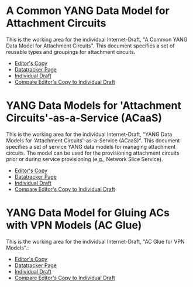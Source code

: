 # A Common YANG Data Model for Attachment Circuits

This is the working area for the individual Internet-Draft, "A Common YANG Data Model for Attachment Circuits". This document specifies a set of reusable types and groupings for attachment circuits.

* [Editor's Copy](https://boucadair.github.io/attachment-circuit-model/#go.draft-boro-opsawg-teas-common-ac.html)
* [Datatracker Page](https://datatracker.ietf.org/doc/draft-boro-opsawg-teas-common-ac)
* [Individual Draft](https://datatracker.ietf.org/doc/html/draft-boro-opsawg-teas-common-ac)
* [Compare Editor's Copy to Individual Draft](https://boucadair.github.io/attachment-circuit-model/#go.draft-boro-opsawg-teas-common-ac.diff)

# YANG Data Models for 'Attachment Circuits'-as-a-Service (ACaaS)

This is the working area for the individual Internet-Draft, "YANG Data Models for 'Attachment Circuits'-as-a-Service (ACaaS)". This document specifies a set of service YANG data models for managing attachment circuits. The model can be used for the provisioning attachment circuits prior or during service provisioning (e.g., Network Slice Service).

* [Editor's Copy](https://boucadair.github.io/attachment-circuit-model/#go.draft-boro-opsawg-teas-attachment-circuit.html)
* [Datatracker Page](https://datatracker.ietf.org/doc/draft-boro-opsawg-teas-attachment-circuit)
* [Individual Draft](https://datatracker.ietf.org/doc/html/draft-boro-opsawg-teas-attachment-circuit)
* [Compare Editor's Copy to Individual Draft](https://boucadair.github.io/attachment-circuit-model/#go.draft-boro-opsawg-teas-attachment-circuit.diff)


# YANG Data Model for Gluing ACs with VPN Models (AC Glue)

This is the working area for the individual Internet-Draft, "AC Glue for VPN Models".:

* [Editor's Copy](https://boucadair.github.io/attachment-circuit-model/#go.draft-boro-opsawg-ac-lxsm-lxnm-glue.html)
* [Datatracker Page](https://datatracker.ietf.org/doc/draft-boro-opsawg-ac-lxsm-lxnm-glue)
* [Individual Draft](https://datatracker.ietf.org/doc/html/draft-boro-opsawg-ac-lxsm-lxnm-glue)
* [Compare Editor's Copy to Individual Draft](https://boucadair.github.io/attachment-circuit-model/#go.draft-boro-opsawg-ac-lxsm-lxnm-glue.diff)



